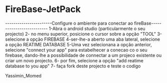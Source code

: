 # FireBase-JetPack
-----------------------Configure o ambiente para conectar ao fireBase--------------------------
1-Abra o android studio (particularmente o seu projecto)
2- no menu superior, posicione o cursor sobre a opção "TOOL"
3-selecione a opção FIREBASE
4-ser-lhe-a aberto uma aba lateral, selecione a opção REATIME DATABASE
5-Uma vez selecionana a opção anterior, selecione "connect your app" para estabelhecer
a conecao co o seu firebase, dando-lhe a possibilidade de connectar a um projeco existente ou criar 
um novo projecto.
6- por fim, selecione a opção "add reatime database to you app"
7- faça fork deste projecto e teste o codigo

Yassimin_Momed
